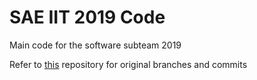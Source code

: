 # SAE IIT 2019 Code
Main code for the software subteam 2019

Refer to [this](https://github.com/Saurabh401/SAE-IIT) repository for original branches and commits
